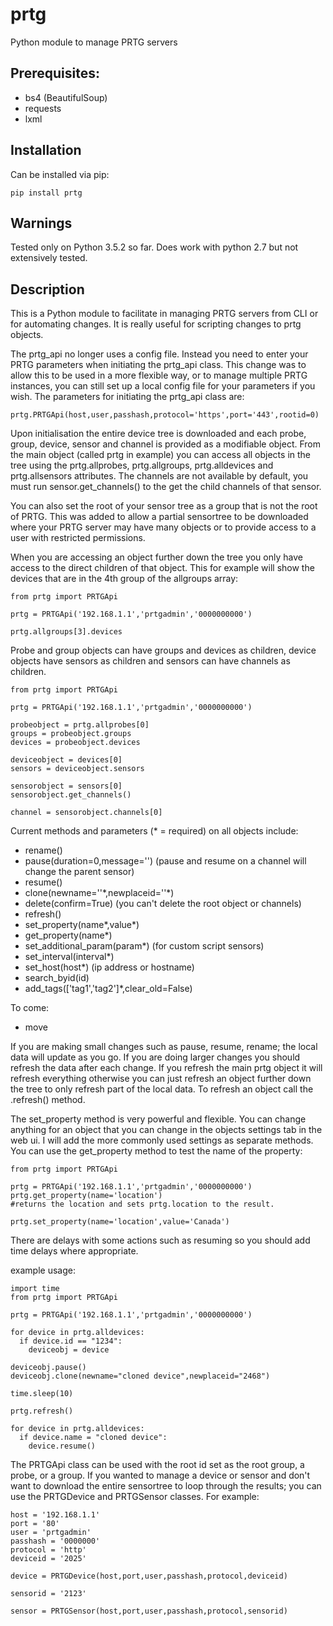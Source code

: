 # prtg

Python module to manage PRTG servers

## Prerequisites:

- bs4 (BeautifulSoup)
- requests
- lxml

## Installation

Can be installed via pip:

```
pip install prtg
```

## Warnings

Tested only on Python 3.5.2 so far. Does work with python 2.7 but not
extensively tested. 

## Description

This is a Python module to facilitate in managing PRTG servers from CLI or for
automating changes. It is really useful for scripting changes to prtg objects.

The prtg\_api no longer uses a config file. Instead you need to enter your
PRTG parameters when initiating the prtg\_api class. This change was to allow
this to be used in a more flexible way, or to manage multiple PRTG instances,
you can still set up a local config file for your parameters if you wish. The
parameters for initiating the prtg\_api class are:

```
prtg.PRTGApi(host,user,passhash,protocol='https',port='443',rootid=0)
```

Upon initialisation the entire device tree is downloaded and each probe,
group, device, sensor and channel is provided as a modifiable object. From the
main object (called prtg in example) you can access all objects in the tree
using the prtg.allprobes, prtg.allgroups, prtg.alldevices and prtg.allsensors
attributes. The channels are not available by default, you must run
sensor.get\_channels() to the get the child channels of that sensor.

You can also set the root of your sensor tree as a group that is not the root
of PRTG. This was added to allow a partial sensortree to be downloaded where
your PRTG server may have many objects or to provide access to a user with
restricted permissions.

When you are accessing an object further down the tree you only have access to
the direct children of that object. This for example will show the devices
that are in the 4th group of the allgroups array:

```
from prtg import PRTGApi

prtg = PRTGApi('192.168.1.1','prtgadmin','0000000000')

prtg.allgroups[3].devices
```

Probe and group objects can have groups and devices as children, device
objects have sensors as children and sensors can have channels as children. 

```
from prtg import PRTGApi

prtg = PRTGApi('192.168.1.1','prtgadmin','0000000000')

probeobject = prtg.allprobes[0]
groups = probeobject.groups
devices = probeobject.devices

deviceobject = devices[0]
sensors = deviceobject.sensors

sensorobject = sensors[0]
sensorobject.get_channels()

channel = sensorobject.channels[0]
```


Current methods and parameters (\* = required) on all objects include:
- rename()
- pause(duration=0,message='') (pause and resume on a channel will change the parent sensor)  
- resume()
- clone(newname=''\*,newplaceid=''\*)
- delete(confirm=True) (you can't delete the root object or channels)
- refresh()
- set\_property(name\*,value\*)
- get\_property(name\*)
- set\_additional\_param(param\*) (for custom script sensors)
- set\_interval(interval\*)
- set\_host(host\*) (ip address or hostname)
- search\_byid(id)
- add\_tags(['tag1','tag2']\*,clear\_old=False)

To come:
- move

If you are making small changes such as pause, resume, rename; the local data
will update as you go. If you are doing larger changes you should refresh the
data after each change. If you refresh the main prtg object it will refresh
everything otherwise you can just refresh an object further down the tree to
only refresh part of the local data. To refresh an object call the .refresh()
method.

The set\_property method is very powerful and flexible. You can change anything
for an object that you can change in the objects settings tab in the web ui. I
will add the more commonly used settings as separate methods. You can use the
get\_property method to test the name of the property:

```
from prtg import PRTGApi

prtg = PRTGApi('192.168.1.1','prtgadmin','0000000000')
prtg.get_property(name='location')
#returns the location and sets prtg.location to the result.

prtg.set_property(name='location',value='Canada')
```

There are delays with some actions such as resuming so you should add time
delays where appropriate.

example usage:

```
import time
from prtg import PRTGApi

prtg = PRTGApi('192.168.1.1','prtgadmin','0000000000')

for device in prtg.alldevices:
  if device.id == "1234":
    deviceobj = device

deviceobj.pause()
deviceobj.clone(newname="cloned device",newplaceid="2468")

time.sleep(10)

prtg.refresh()

for device in prtg.alldevices:
  if device.name = "cloned device":
    device.resume()

```

The PRTGApi class can be used with the root id set as the root group, a probe,
or a group. If you wanted to manage a device or sensor and don't want to
download the entire sensortree to loop through the results; you can use the
PRTGDevice and PRTGSensor classes. For example:

```
host = '192.168.1.1'
port = '80'
user = 'prtgadmin'
passhash = '0000000'
protocol = 'http'
deviceid = '2025'

device = PRTGDevice(host,port,user,passhash,protocol,deviceid)

sensorid = '2123'

sensor = PRTGSensor(host,port,user,passhash,protocol,sensorid)
```
